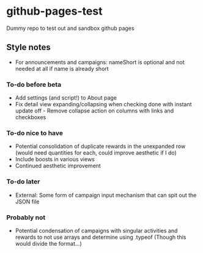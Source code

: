 # github-pages-test
Dummy repo to test out and sandbox github pages

## Style notes
- For announcements and campaigns: nameShort is optional and not needed at all if name is already short

### To-do before beta
- Add settings (and script!) to About page
- Fix detail view expanding/collapsing when checking done with instant update off - Remove collapse action on columns with links and checkboxes

### To-do nice to have
- Potential consolidation of duplicate rewards in the unexpanded row (would need quantities for each, could improve aesthetic if I do)
- Include boosts in various views
- Continued aesthetic improvement

### To-do later
- External: Some form of campaign input mechanism that can spit out the JSON file

### Probably not
- Potential condensation of campaigns with singular activities and rewards to not use arrays and determine using .typeof (Though this would divide the format...)
